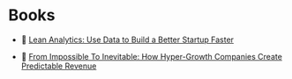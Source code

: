 # Books

- 📖 [Lean Analytics: Use Data to Build a Better Startup Faster](https://www.amazon.com/Lean-Analytics-Better-Startup-Faster/dp/1449335675)

- 📖 [From Impossible To Inevitable: How Hyper-Growth Companies Create Predictable Revenue](https://www.amazon.com/Impossible-Inevitable-Hyper-Growth-Companies-Predictable/dp/1536692700)
